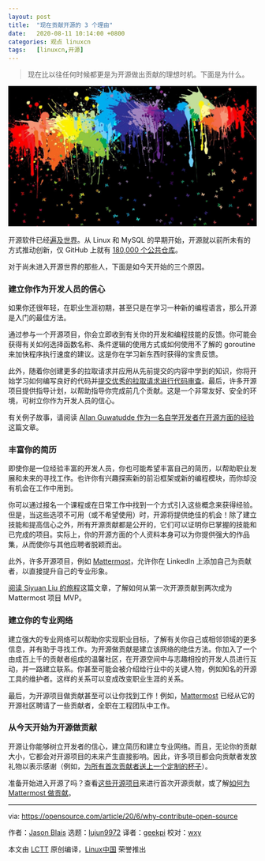 ```yaml
---
layout: post
title:	"现在贡献开源的 3 个理由"
date:	2020-08-11 10:14:00 +0800 
categories:	观点 linuxcn 
tags:	[linuxcn,开源]
---
```




> 
> 现在比以往任何时候都更是为开源做出贡献的理想时机。下面是为什么。
> 
> 
> 


![](/Asserts/Images/album/202008/11/101413or3y9jsjsu0999s4.jpg)


开源软件已经[遍及世界](https://techcrunch.com/2019/01/12/how-open-source-software-took-over-the-world/)。从 Linux 和 MySQL 的早期开始，开源就以前所未有的方式推动创新，仅 GitHub 上就有 [180,000 个公共仓库](https://github.com/search?q=stars%3A%3E100&s=stars&type=Repositories)。


对于尚未进入开源世界的那些人，下面是如今天开始的三个原因。


### 建立你作为开发人员的信心


如果你还很年轻，在职业生涯初期，甚至只是在学习一种新的编程语言，那么开源是入门的最佳方法。


通过参与一个开源项目，你会立即收到有关你的开发和编程技能的反馈。你可能会获得有关如何选择函数名称、条件逻辑的使用方式或如何使用不了解的 goroutine 来加快程序执行速度的建议。这是你在学习新东西时获得的宝贵反馈。


此外，随着你创建更多的拉取请求并应用从先前提交的内容中学到的知识，你将开始学习如何编写良好的代码并[提交优秀的拉取请求进行代码审查](https://mattermost.com/blog/submitting-great-prs/)。最后，许多开源项目提供指导计划，以帮助指导你完成前几个贡献。这是一个非常友好、安全的环境，可树立你作为开发人员的信心。


有关例子故事，请阅读 [Allan Guwatudde 作为一名自学开发者在开源方面的经验](https://mattermost.com/blog/building-confidence-and-gaining-experience-with-good-open-source-projects/)这篇文章。


### 丰富你的简历


即使你是一位经验丰富的开发人员，你也可能希望丰富自己的简历，以帮助职业发展和未来的寻找工作。也许你有兴趣探索新的前沿框架或新的编程模块，而你却没有机会在工作中用到。


你可以通过报名一个课程或在日常工作中找到一个方式引入这些概念来获得经验。但是，当这些选项不可用（或不希望使用）时，开源将提供绝佳的机会！除了建立技能和提高信心之外，所有开源贡献都是公开的，它们可以证明你已掌握的技能和已完成的项目。实际上，你的开源方面的个人资料本身可以为你提供强大的作品集，从而使你与其他应聘者脱颖而出。


此外，许多开源项目，例如 [Mattermost](https://docs.mattermost.com/overview/faq.html#can-contributors-add-themselves-to-the-mattermost-company-page-on-linkedin)，允许你在 LinkedIn 上添加自己为贡献者，以直接提升自己的专业形象。


[阅读 Siyuan Liu 的旅程](https://mattermost.com/blog/open-source-contributor-journey-with-mattermost/)这篇文章，了解如何从第一次开源贡献到两次成为 Mattermost 项目 MVP。


### 建立你的专业网络


建立强大的专业网络可以帮助你实现职业目标，了解有关你自己或相邻领域的更多信息，并有助于寻找工作。为开源做贡献是建立该网络的绝佳方法。你加入了一个由成百上千的贡献者组成的温馨社区，在开源空间中与志趣相投的开发人员进行互动，并一路建立联系。你甚至可能会被介绍给行业中的关键人物，例如知名的开源工具的维护者。这样的关系可以变成改变职业生涯的关系。


最后，为开源项目做贡献甚至可以让你找到工作！例如，[Mattermost](https://mattermost.com/careers/) 已经从它的开源社区聘请了一些贡献者，全职在工程团队中工作。


### 从今天开始为开源做贡献


开源让你能够树立开发者的信心，建立简历和建立专业网络。而且，无论你的贡献大小，它都会对开源项目的未来产生直接影响。因此，许多项目都会向贡献者发放礼物以表示感谢（例如，[为所有首次贡献者送上一个定制的杯子](https://forum.mattermost.org/t/limited-edition-mattermost-mugs/143)）。


准备开始进入开源了吗？查看[这些开源项目](https://firstcontributions.github.io/)来进行首次开源贡献，或了解[如何为 Mattermost 做贡献](http://mattermost.com/contribute)。




---


via: <https://opensource.com/article/20/6/why-contribute-open-source>


作者：[Jason Blais](https://opensource.com/users/jasonblais) 选题：[lujun9972](https://github.com/lujun9972) 译者：[geekpi](https://github.com/geekpi) 校对：[wxy](https://github.com/wxy)


本文由 [LCTT](https://github.com/LCTT/TranslateProject) 原创编译，[Linux中国](https://linux.cn/) 荣誉推出
